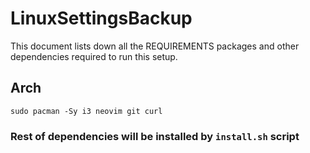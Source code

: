 # LinuxSettingsBackup
This document lists down all the REQUIREMENTS packages and other dependencies required to run this setup.

## Arch
`sudo pacman -Sy i3 neovim git curl`

### Rest of dependencies will be installed by `install.sh` script
